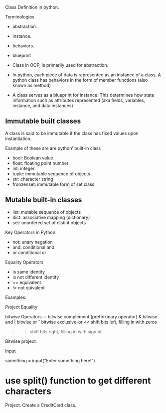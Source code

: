 Class Definition in python. 

Terminologies 

- abstraction.
- instance.
- behaviors. 
- blueprint

- Class in OOP, is primarily used for abstraction. 

- In python, each piece of data is represented as an instance of a class. 
A python class has behaviors in the form of member functions (also known as method)

- A class serves as a blueprint for instance. This determines how state information such
as attributes represented (aka fields, variables, instance, and data instances) 

Immutable built classes
-----------------------
A class is said to be immutable if the class has fixed values upon instantiation. 

Example of these are are python' built-in class

- bool: Boolean value
- float: floating point number
- int: integer
- tuple: immutable sequence of objects
- str: character string
- fronzenset: immutable form of set class 

Mutable built-in classes 
------------------------

- list: mutable sequence of objects
- dict: associative mapping (dictionary)
- set: unordered set of distint objects

Key Operators in Python. 

- not: unary negation 
- and: conditional and 
- or conditional or 

Equality Operators 
- is same identity 
- is not different identity
- == equivalent 
- != not quivalent

Examples: 

Project Equality


bitwise Operators
∼ bitwise complement (prefix unary operator)
& bitwise and 
| bitwise or
ˆ bitwise exclusive-or
<< shift bits left, filling in with zeros 
>> shift bits right, filling in with sign bit

Bitwise project: 


Input 

something = input("Enter something here!") 
# use split() function to get different characters


Project. Create a CreditCard class. 



